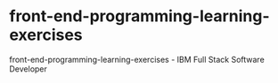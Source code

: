 # front-end-programming-learning-exercises
front-end-programming-learning-exercises - IBM Full Stack Software Developer

